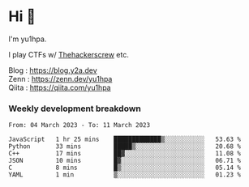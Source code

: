 # Hi 👋

I'm yu1hpa.

I play CTFs w/ [Thehackerscrew](https://www.thehackerscrew.team/) etc.

Blog : https://blog.y2a.dev  
Zenn : https://zenn.dev/yu1hpa  
Qiita : https://qiita.com/yu1hpa  

### Weekly development breakdown

<!--START_SECTION:waka-->

```text
From: 04 March 2023 - To: 11 March 2023

JavaScript   1 hr 25 mins    █████████████▒░░░░░░░░░░░   53.63 %
Python       33 mins         █████▒░░░░░░░░░░░░░░░░░░░   20.68 %
C++          17 mins         ██▓░░░░░░░░░░░░░░░░░░░░░░   11.08 %
JSON         10 mins         █▓░░░░░░░░░░░░░░░░░░░░░░░   06.71 %
C            8 mins          █▒░░░░░░░░░░░░░░░░░░░░░░░   05.14 %
YAML         1 min           ▒░░░░░░░░░░░░░░░░░░░░░░░░   01.23 %
```

<!--END_SECTION:waka-->

